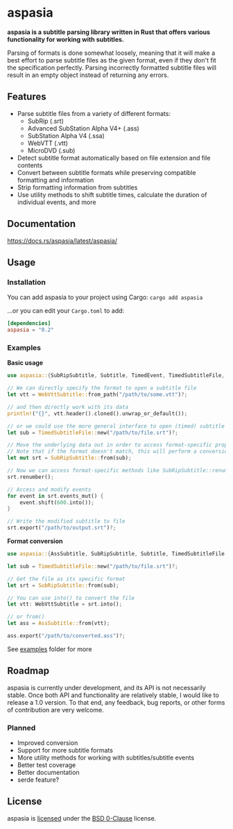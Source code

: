 # aspasia

**aspasia is a subtitle parsing library written in Rust that offers various functionality for working with subtitles.**

Parsing of formats is done somewhat loosely, meaning that it will make a best effort to parse subtitle files as the given format, even if they don't fit the specification perfectly. Parsing incorrectly formatted subtitle files will result in an empty object instead of returning any errors.

## Features

- Parse subtitle files from a variety of different formats:
  - SubRip (.srt)
  - Advanced SubStation Alpha V4+ (.ass)
  - SubStation Alpha V4 (.ssa)
  - WebVTT (.vtt)
  - MicroDVD (.sub)
- Detect subtitle format automatically based on file extension and file contents
- Convert between subtitle formats while preserving compatible formatting and information
- Strip formatting information from subtitles
- Use utility methods to shift subtitle times, calculate the duration of individual events, and more

## Documentation

https://docs.rs/aspasia/latest/aspasia/

## Usage

### Installation

You can add aspasia to your project using Cargo: `cargo add aspasia`

...or you can edit your `Cargo.toml` to add:

```toml
[dependencies]
aspasia = "0.2"
```

### Examples

**Basic usage**

```rust
use aspasia::{SubRipSubtitle, Subtitle, TimedEvent, TimedSubtitleFile, WebVttSubtitle};

// We can directly specify the format to open a subtitle file
let vtt = WebVttSubtitle::from_path("/path/to/some.vtt")?;

// and then directly work with its data
println!("{}", vtt.header().cloned().unwrap_or_default());

// or we could use the more general interface to open (timed) subtitle files
let sub = TimedSubtitleFile::new("/path/to/file.srt")?;

// Move the underlying data out in order to access format-specific properties
// Note that if the format doesn't match, this will perform a conversion instead of just moving the data
let mut srt = SubRipSubtitle::from(sub);

// Now we can access format-specific methods like SubRipSubtitle::renumber()
srt.renumber();

// Access and modify events
for event in srt.events_mut() {
    event.shift(600.into());
}

// Write the modified subtitle to file
srt.export("/path/to/output.srt")?;
```

**Format conversion**

```rust
use aspasia::{AssSubtitle, SubRipSubtitle, Subtitle, TimedSubtitleFile, WebVttSubtitle};

let sub = TimedSubtitleFile::new("/path/to/file.srt")?;

// Get the file as its specific format
let srt = SubRipSubtitle::from(sub);

// You can use into() to convert the file
let vtt: WebVttSubtitle = srt.into();

// or from()
let ass = AssSubtitle::from(vtt);

ass.export("/path/to/converted.ass")?;
```

See [examples](examples) folder for more

## Roadmap

aspasia is currently under development, and its API is not necessarily stable. Once both API and functionality are relatively stable, I would like to release a 1.0 version. To that end, any feedback, bug reports, or other forms of contribution are very welcome.

### Planned

- Improved conversion
- Support for more subtitle formats
- More utility methods for working with subtitles/subtitle events
- Better test coverage
- Better documentation
- serde feature?

## License

aspasia is [licensed](LICENSE) under the [BSD 0-Clause](https://opensource.org/license/0bsd/) license.
